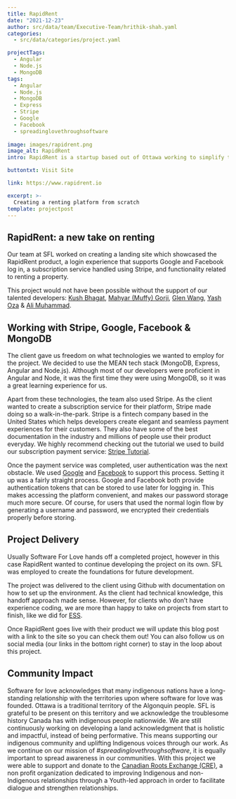 ```yaml
---
title: RapidRent
date: "2021-12-23"
author: src/data/team/Executive-Team/hrithik-shah.yaml
categories:
  - src/data/categories/project.yaml

projectTags:
  - Angular
  - Node.js
  - MongoDB
tags:
  - Angular
  - Node.js
  - MongoDB
  - Express
  - Stripe
  - Google
  - Facebook
  - spreadinglovethroughsoftware
  
image: images/rapidrent.png
image_alt: RapidRent
intro: RapidRent is a startup based out of Ottawa working to simplify the renting process. The founders were inspired by the arduous renting process they faced as students. Finding a new apartment every year, sometimes every semester for co-op students is difficult and tiring. Scavenging through multiple sites like Kijiji, Rentals.ca and university-affiliated student housing sites is time consuming, and RapidRent decided to consolidate it.

buttontxt: Visit Site

link: https://www.rapidrent.io

excerpt: >-
  Creating a renting platform from scratch
template: projectpost
---
```


## RapidRent: a new take on renting

Our team at SFL worked on creating a landing site which showcased the RapidRent product, a login experience that supports Google and Facebook log in, a subscription service handled using Stripe, and functionality related to renting a property.

This project would not have been possible without the support of our talented developers: [Kush Bhagat](https://www.linkedin.com/in/kushbhagat/), [Mahyar (Muffy) Gorji](https://www.linkedin.com/in/mahyargorji/), [Glen Wang](https://www.linkedin.com/in/glen-wang-375981207/), [Yash Oza](https://www.linkedin.com/in/oza/) & [Ali Muhammad](https://www.linkedin.com/in/ali-aftab-muhammad/).

## Working with Stripe, Google, Facebook & MongoDB

The client gave us freedom on what technologies we wanted to employ for the project. We decided to use the MEAN tech stack (MongoDB, Express, Angular and Node.js). Although most of our developers were proficient in Angular and Node, it was the first time they were using MongoDB, so it was a great learning experience for us.

Apart from these technologies, the team also used Stripe. As the client wanted to create a subscription service for their platform, Stripe made doing so a walk-in-the-park. Stripe is a fintech company based in the United States which helps developers create elegant and seamless payment experiences for their customers. They also have some of the best documentation in the industry and millions of people use their product everyday. We highly recommend checking out the tutorial we used to build our subscription payment service: [Stripe Tutorial](https://stripe.com/docs/billing/subscriptions/build-subscription).

Once the payment service was completed, user authentication was the next obstacle. We used [Google](https://console.developers.google.com/) and [Facebook](https://developers.facebook.com/) to support this process. Setting it up was a fairly straight process. Google and Facebook both provide authentication tokens that can be stored to use later for logging in. This makes accessing the platform convenient, and makes our password storage much more secure. Of course, for users that used the normal login flow by generating a username and password, we encrypted their credentials properly before storing.

## Project Delivery

Usually Software For Love hands off a completed project, however in this case RapidRent wanted to continue developing the project on its own. SFL was employed to create the foundations for future development.

The project was delivered to the client using Github with documentation on how to set up the environment. As the client had technical knowledge, this handoff approach made sense. However, for clients who don’t have experience coding, we are more than happy to take on projects from start to finish, like we did for [ESS](/blog/uottawaess).

Once RapidRent goes live with their product we will update this blog post with a link to the site so you can check them out! You can also follow us on social media (our links in the bottom right corner) to stay in the loop about this project.

## Community Impact

Software for love acknowledges that many indigenous nations have a long-standing relationship with the territories upon where software for love was founded. Ottawa is a traditional territory of the Algonquin people. SFL is grateful to be present on this territory and we acknowledge the troublesome history Canada has with indigenous people nationwide. We are still continuously working on developing a land acknowledgment that is holistic and impactful, instead of being performative. This means supporting our indigenous community and uplifting Indigenous voices through our work. As we continue on our mission of _#spreadinglovethroughsoftware_, it is equally important to spread awareness in our communities. With this project we were able to support and donate to the [Canadian Roots Exchange (CRE)](https://canadianroots.ca/), a non profit organization dedicated to improving Indigenous and non-Indigenous relationships through a Youth-led approach in order to facilitate dialogue and strengthen relationships.
